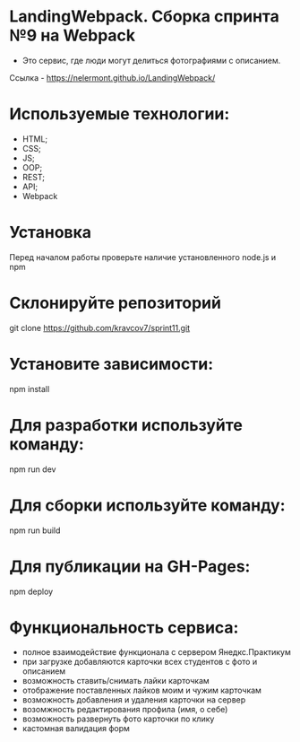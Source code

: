  # LandingWebpack. Сборка спринта №9 на Webpack
- Это сервис, где люди могут делиться фотографиями с описанием.

Ссылка - https://nelermont.github.io/LandingWebpack/

# Используемые технологии:
 - HTML;
 - CSS;
 - JS; 
 - OOP;
 - REST;
 - API;
 - Webpack

# Установка
Перед началом работы проверьте наличие установленного node.js и npm

# Склонируйте репозиторий
git clone https://github.com/kravcov7/sprint11.git

# Установите зависимости:
npm install

# Для разработки используйте команду:
npm run dev

# Для сборки используйте команду:
npm run build

# Для публикации на GH-Pages:
npm deploy

# Функциональность сервиса:
- полное взаимодействие функционала с сервером Янедкс.Практикум
- при загрузке добавляются карточки всех студентов с фото и описанием
- возможность ставить/снимать лайки карточкам
- отображение поставленных лайков моим и чужим карточкам
- возможность добавления и удаления карточки на сервер
- возомжность редактирования профила (имя, о себе)
- возможность развернуть фото карточки по клику
- кастомная валидация форм
